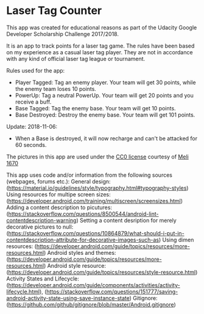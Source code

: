 # Laser Tag Counter

This app was created for educational reasons as part of the Udacity Google Developer Scholarship Challenge 2017/2018.

It is an app to track points for a laser tag game. The rules have been based on my experience as a casual laser tag player. 
They are not in accordance with any kind of official laser tag league or tournament.

Rules used for the app:

- Player Tagged: Tag an enemy player. Your team will get 30 points, while the enemy team loses 10 points.
- PowerUp: Tag a neutral PowerUp. Your team will get 20 points and you receive a buff.
- Base Tagged: Tag the enemy base. Your team will get 10 points.
- Base Destroyed: Destroy the enemy base. Your team will get 101 points.

Update: 2018-11-06:
- When a Base is destroyed, it will now recharge and can't be attacked for 60 seconds.


The pictures in this app are used under the [CC0 license](https://creativecommons.org/publicdomain/zero/1.0/) courtesy of [Meli 1670](https://pixabay.com/de/users/Meli1670-1376333/)

This app uses code and/or information from the following sources (webpages, forums etc.):
General design: (https://material.io/guidelines/style/typography.html#typography-styles)
Using resources for multipe screen sizes: (https://developer.android.com/training/multiscreen/screensizes.html)
Adding a content description to picutures: (https://stackoverflow.com/questions/8500544/android-lint-contentdescription-warning)
Setting a content desription for merely decorative pictures to null: (https://stackoverflow.com/questions/10864879/what-should-i-put-in-contentdescription-attribute-for-decorative-images-such-as)
Using dimen resources: (https://developer.android.com/guide/topics/resources/more-resources.html)
Android styles and themes: (https://developer.android.com/guide/topics/resources/more-resources.html)
Android style resource: (https://developer.android.com/guide/topics/resources/style-resource.html)
Activity States and Lifecycle: (https://developer.android.com/guide/components/activities/activity-lifecycle.html), (https://stackoverflow.com/questions/151777/saving-android-activity-state-using-save-instance-state)
Gitignore: (https://github.com/github/gitignore/blob/master/Android.gitignore)
